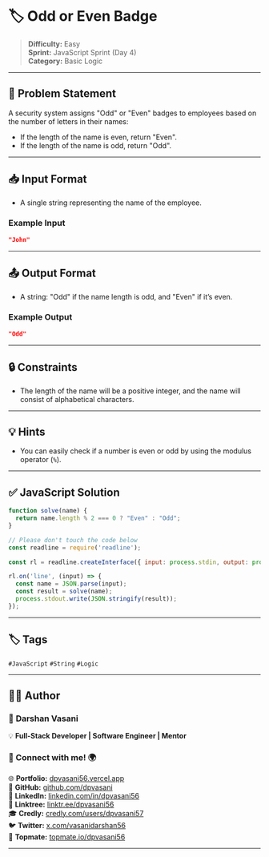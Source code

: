 
# 🏷️ Odd or Even Badge

> **Difficulty:** Easy  
> **Sprint:** JavaScript Sprint (Day 4)  
> **Category:** Basic Logic

---

## 📝 Problem Statement

A security system assigns "Odd" or "Even" badges to employees based on the number of letters in their names:

- If the length of the name is even, return "Even".
- If the length of the name is odd, return "Odd".

---

## 📥 Input Format

- A single string representing the name of the employee.

### Example Input

```json
"John"
```

---

## 📤 Output Format

- A string: "Odd" if the name length is odd, and "Even" if it’s even.

### Example Output

```json
"Odd"
```

---

## 🔒 Constraints

- The length of the name will be a positive integer, and the name will consist of alphabetical characters.

---

## 💡 Hints

- You can easily check if a number is even or odd by using the modulus operator (`%`).
  
---

## ✅ JavaScript Solution

```js
function solve(name) {
  return name.length % 2 === 0 ? "Even" : "Odd";
}

// Please don't touch the code below
const readline = require('readline');

const rl = readline.createInterface({ input: process.stdin, output: process.stdout });

rl.on('line', (input) => {
  const name = JSON.parse(input);
  const result = solve(name);
  process.stdout.write(JSON.stringify(result));
});
```

---

## 🏷️ Tags

`#JavaScript` `#String` `#Logic`

---
## 👨‍💻 Author  

### 🚀 **Darshan Vasani**  
💡 **Full-Stack Developer | Software Engineer | Mentor**    

### 🔗 Connect with me! 🌍  
🌐 **Portfolio:** [dpvasani56.vercel.app](https://dpvasani56.vercel.app/)  
🐙 **GitHub:** [github.com/dpvasani](https://github.com/dpvasani)  
💼 **LinkedIn:** [linkedin.com/in/dpvasani56](https://www.linkedin.com/in/dpvasani56/)  
🌳 **Linktree:** [linktr.ee/dpvasani56](https://linktr.ee/dpvasani56)  
🎓 **Credly:** [credly.com/users/dpvasani57](https://www.credly.com/users/dpvasani57/)  
🐦 **Twitter:** [x.com/vasanidarshan56](https://x.com/vasanidarshan56)  
📢 **Topmate:** [topmate.io/dpvasani56](https://topmate.io/dpvasani56)  

---